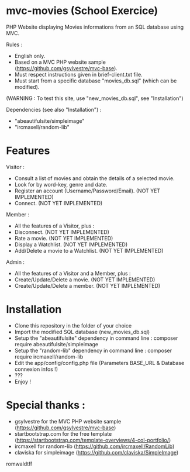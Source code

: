 # mvc-movies (School Exercice)


PHP Website displaying Movies informations from an SQL database using MVC.

Rules :
- English only.
- Based on a MVC PHP website sample (https://github.com/gsylvestre/mvc-base).
- Must respect instructions given in brief-client.txt file.
- Must start from a specific database "movies_db.sql" (which can be modified).

(WARNING : To test this site, use "new_movies_db.sql", see "Installation")

Dependencies (see also "Installation") :
- "abeautifulsite/simpleimage"
- "ircmaxell/random-lib"

# Features

Visitor :
- Consult a list of movies and obtain the details of a selected movie.
- Look for by word-key, genre and date.
- Register an account (Username/Password/Email). (NOT YET IMPLEMENTED)
- Connect. (NOT YET IMPLEMENTED)

Member :
- All the features of a Visitor, plus :
- Disconnect. (NOT YET IMPLEMENTED)
- Rate a movie. (NOT YET IMPLEMENTED)
- Display a Watchlist. (NOT YET IMPLEMENTED)
- Add/Delete a movie to a Watchlist. (NOT YET IMPLEMENTED)

Admin :
- All the features of a Visitor and a Member, plus :
- Create/Update/Delete a movie. (NOT YET IMPLEMENTED)
- Create/Update/Delete a member. (NOT YET IMPLEMENTED)

# Installation

- Clone this repository in the folder of your choice
- Import the modified SQL database (new_movies_db.sql)
- Setup the "abeautifulsite" dependency in command line : composer require abeautifulsite/simpleimage
- Setup the "random-lib" dependency in command line : composer require ircmaxell/random-lib
- Edit the app/config/config.php file (Parameters BASE_URL & Database connexion infos !)
- ???
- Enjoy !

# Special thanks :

- gsylvestre for the MVC PHP website sample (https://github.com/gsylvestre/mvc-base)
- startbootstrap.com for the free template (https://startbootstrap.com/template-overviews/4-col-portfolio/)
- ircmaxell for random-lib (https://github.com/ircmaxell/RandomLib)
- claviska for simpleimage (https://github.com/claviska/SimpleImage)


romwaldtff
